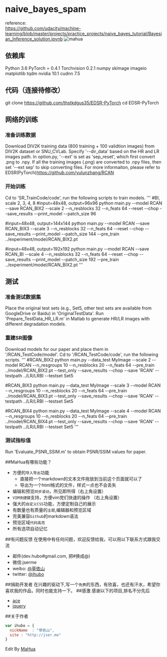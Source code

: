 # naive_bayes_spam
reference:  
https://github.com/udacity/machine-learning/blob/master/projects/practice_projects/naive_bayes_tutorial/Bayesian_Inference_solution.ipynb
![mahua](mahua-logo.jpg)

## 依赖库
Python 3.6
PyTorch = 0.4.1
Torchvision 0.2.1
numpy
skimage
imageio
matplotlib
tqdm
nvidia 10.1
cudnn 7.5

## 代码（连接待修改）
git clone https://github.com/thstkdgus35/EDSR-PyTorch
cd EDSR-PyTorch

## 网络的训练
### 准备训练数据
Download DIV2K training data (800 training + 100 validtion images) from DIV2K dataset or SNU_CVLab.
Specify '--dir_data' based on the HR and LR images path. In option.py, '--ext' is set as 'sep_reset', which first convert .png to .npy. If all the training images (.png) are converted to .npy files, then set '--ext sep' to skip converting files.
For more informaiton, please refer to EDSR(PyTorch)https://github.com/yulunzhang/RCAN

### 开始训练
Cd to 'SR_TrainCode/code', run the following scripts to train models.
'''
#BI, scale 2, 3, 4, 8
#input=48x48, output=96x96
python main.py --model RCAN --save RCAN_BIX2 --scale 2 --n_resblocks 32 --n_feats 64  --reset --chop --save_results --print_model --patch_size 96

#input=48x48, output=144x144
python main.py --model RCAN --save RCAN_BIX3 --scale 3 --n_resblocks 32 --n_feats 64  --reset --chop --save_results --print_model --patch_size 144 --pre_train ../experiment/model/RCAN_BIX2.pt

#input=48x48, output=192x192
python main.py --model RCAN --save RCAN_BI --scale 4 --n_resblocks 32 --n_feats 64  --reset --chop --save_results --print_model --patch_size 192 --pre_train ../experiment/model/RCAN_BIX2.pt
'''

## 测试
### 准备测试数据集
Place the original test sets (e.g., Set5, other test sets are available from GoogleDrive or Baidu) in 'OriginalTestData'.
Run 'Prepare_TestData_HR_LR.m' in Matlab to generate HR/LR images with different degradation models.


### 重建SR图像
Download models for our paper and place them in '/RCAN_TestCode/model'.
Cd to '/RCAN_TestCode/code', run the following scripts.
'''
#RCAN_BIX2
python main.py --data_test MyImage --scale 2 --model RCAN --n_resgroups 10 --n_resblocks 20 --n_feats 64 --pre_train ../model/RCAN_BIX2.pt --test_only --save_results --chop --save 'RCAN' --testpath ../LR/LRBI --testset Set5

#RCAN_BIX3
python main.py --data_test MyImage --scale 3 --model RCAN --n_resgroups 10 --n_resblocks 20 --n_feats 64 --pre_train ../model/RCAN_BIX3.pt --test_only --save_results --chop --save 'RCAN' --testpath ../LR/LRBI --testset Set5

#RCAN_BIX4
python main.py --data_test MyImage --scale 4 --model RCAN --n_resgroups 10 --n_resblocks 20 --n_feats 64 --pre_train ../model/RCAN_BIX4.pt --test_only --save_results --chop --save 'RCAN' --testpath ../LR/LRBI --testset Set5
'''
 ### 测试指标值
 Run 'Evaluate_PSNR_SSIM.m' to obtain PSNR/SSIM values for paper.




##MaHua有哪些功能？

* 方便的`导入导出`功能
    *  直接把一个markdown的文本文件拖放到当前这个页面就可以了
    *  导出为一个html格式的文件，样式一点也不会丢失
* 编辑和预览`同步滚动`，所见即所得（右上角设置）
* `VIM快捷键`支持，方便vim党们快速的操作 （右上角设置）
* 强大的`自定义CSS`功能，方便定制自己的展示
* 有数量也有质量的`主题`,编辑器和预览区域
* 完美兼容`Github`的markdown语法
* 预览区域`代码高亮`
* 所有选项自动记忆

##有问题反馈
在使用中有任何问题，欢迎反馈给我，可以用以下联系方式跟我交流

* 邮件(dev.hubo#gmail.com, 把#换成@)
* 微信:jserme
* weibo: [@草依山](http://weibo.com/ihubo)
* twitter: [@ihubo](http://twitter.com/ihubo)

##捐助开发者
在兴趣的驱动下,写一个`免费`的东西，有欣喜，也还有汗水，希望你喜欢我的作品，同时也能支持一下。
##感激
感谢以下的项目,排名不分先后

* [ace](http://ace.ajax.org/)
* [jquery](http://jquery.com)

##关于作者

```javascript
var ihubo = {
  nickName  : "草依山",
  site : "http://jser.me"
}
```
Edit By [MaHua](http://mahua.jser.me)
